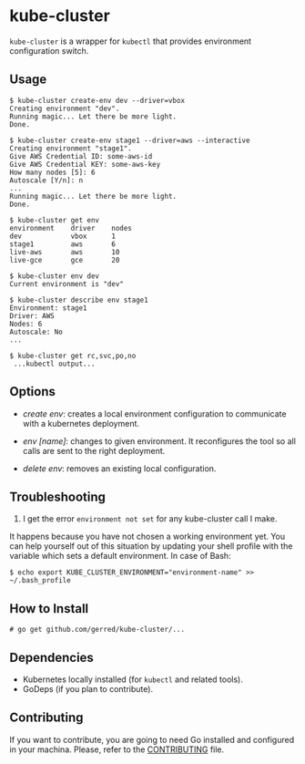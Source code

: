 # kube-cluster

`kube-cluster` is a wrapper for `kubectl` that provides environment
configuration switch.

## Usage
```ShellSession
$ kube-cluster create-env dev --driver=vbox
Creating environment "dev".
Running magic... Let there be more light.
Done.

$ kube-cluster create-env stage1 --driver=aws --interactive
Creating environment "stage1".
Give AWS Credential ID: some-aws-id
Give AWS Credential KEY: some-aws-key
How many nodes [5]: 6
Autoscale [Y/n]: n
...
Running magic... Let there be more light.
Done.

$ kube-cluster get env
environment    driver    nodes
dev            vbox      1
stage1         aws       6
live-aws       aws       10
live-gce       gce       20

$ kube-cluster env dev
Current environment is "dev"

$ kube-cluster describe env stage1
Environment: stage1
Driver: AWS
Nodes: 6
Autoscale: No
...

$ kube-cluster get rc,svc,po,no
 ...kubectl output...

```

## Options

 * *create env*: creates a local environment configuration to communicate with a
 kubernetes deployment.

 * *env [name]*: changes to given environment. It reconfigures the tool so all
 calls are sent to the right deployment.

 * *delete env*: removes an existing local configuration.


## Troubleshooting

1. I get the error `environment not set` for any kube-cluster call I make.

It happens because you have not chosen a working environment yet. You can help
yourself out of this situation by updating your shell profile with the variable
which sets a default environment. In case of Bash:

```ShellSession
$ echo export KUBE_CLUSTER_ENVIRONMENT="environment-name" >> ~/.bash_profile
```


## How to Install

```ShellSession
# go get github.com/gerred/kube-cluster/...
```

## Dependencies

 * Kubernetes locally installed (for `kubectl` and related tools).
 * GoDeps (if you plan to contribute).

## Contributing

 If you want to contribute, you are going to need Go installed and configured
 in your machina. Please, refer to the [CONTRIBUTING](CONTRIBUTING.md) file.
